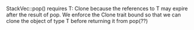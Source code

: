StackVec::pop() requires T: Clone because the references to T may expire after the result of pop. We enforce the Clone trait bound so that we can clone the object of type T before returning it from pop(??) 